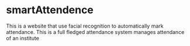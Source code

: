 # smartAttendence
This is a  website that use facial recognition to automatically mark attendance. This is a full fledged attendance system manages attendance of an institute
